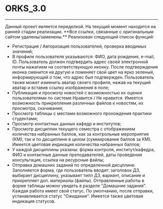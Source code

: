 # ORKS_3.0
 <hr>
Данный проект является переделкой. На текущий момент находится на ранней стадии реализации. **Все ссылки, связанные с оригинальным сайтом удалены/заменены.**
Реализован следующий список функций:
<ul>
<li>Регистрация / Авторизация пользователей, проверка вводимых значений;</li>
<li>В профиле пользователя указываются: ФИО, дата рождения, e-mail, ID. Пользователь должен подтвердить адрес своей электронной почты нажатием на соответствующую иконку. После подтверждения иконка сменится на другую и поменяет свой цвет на ярко зеленый, информирующий о том, что адрес был подтвержден. Пользователь также может изменить аватар своего профиля, нажав на текущий аватар и вставив ссылку изображения в поле;</li>
<li>Публикация и просмотр новостей с возможностью их оценки пользователями по системе Нравится / Не нравится. Имеется возможность прикрепления различных файлов к новостям, их просмотра, скачивания;</li>
<li>Просмотр таблицы с местами возможного прохождения практики студентами;</li>
<li>Просмотр контактных данных кафедр и институтов;</li>
<li>Просмотр дисциплин текущего семестра с отображением количества набранных баллов, как за контрольные мероприятия (КМ), так и по дисциплине в целом (суммирование баллов за КМ). Имеется цветовая индикация количества набранных баллов;</li>
<li>У каждой дисциплины указаны: форма контроля, институт/кафедра, ФИО и контактные данные преподавателей, даты проведения консультация, ссылка на ресурсные файлы;</li>
<li>Отправка домашних заданий по определенной дисцплине. Заполняется форма, где пользователь вводит: заголовок ДЗ, выбирает дисциплину, указывает типп ДЗ, вариант, описание и прикрепляет доп. материалы (файлы). Отправленные работы в форме таблицы можно увидеть в разделе "Домашние задания". Каждая работа имеет свой статус. По умолчанию, после отправки, устанавливается статус "Ожидание". Имеется также цветовая индикация статусов.</li>
<ul>
